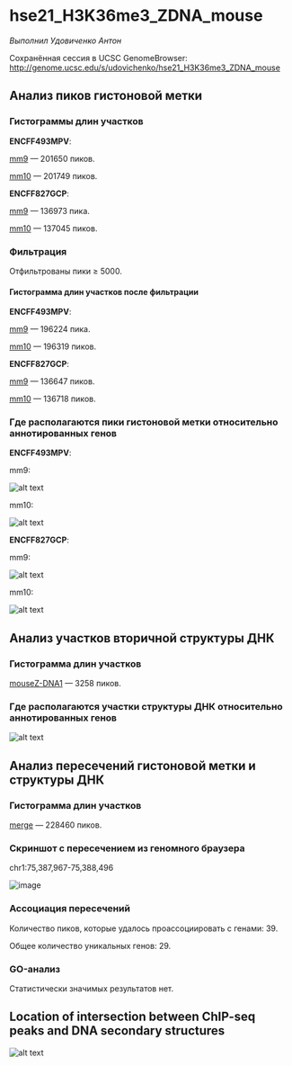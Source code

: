 # hse21_H3K36me3_ZDNA_mouse

*Выполнил Удовиченко Антон*

Сохранённая сессия в UCSC GenomeBrowser: http://genome.ucsc.edu/s/udovichenko/hse21_H3K36me3_ZDNA_mouse

## Анализ пиков гистоновой метки

### Гистограммы длин участков

**ENCFF493MPV**:

[mm9](https://github.com/AnthonyUdovichenko/hse21_H3K36me3_ZDNA_mouse/blob/main/images/len_hist.H3K36me3_CH12.LX.ENCFF493MPV.mm9.pdf) — 201650 пиков.

[mm10](https://github.com/AnthonyUdovichenko/hse21_H3K36me3_ZDNA_mouse/blob/main/images/len_hist.H3K36me3_CH12.LX.ENCFF493MPV.mm10.pdf) — 201749 пиков.

**ENCFF827GCP**:

[mm9](https://github.com/AnthonyUdovichenko/hse21_H3K36me3_ZDNA_mouse/blob/main/images/len_hist.H3K36me3_CH12.LX.ENCFF827GCP.mm9.pdf) — 136973 пика.

[mm10](https://github.com/AnthonyUdovichenko/hse21_H3K36me3_ZDNA_mouse/blob/main/images/len_hist.H3K36me3_CH12.LX.ENCFF827GCP.mm10.pdf) — 137045 пиков.

### Фильтрация

Отфильтрованы пики ≥ 5000.

#### Гистограмма длин участков после фильтрации

**ENCFF493MPV**:

[mm9](https://github.com/AnthonyUdovichenko/hse21_H3K36me3_ZDNA_mouse/blob/main/images/filter_peaks.H3K36me3_CH12.LX.ENCFF493MPV.mm9.filtered.hist.pdf) — 196224 пика.

[mm10](https://github.com/AnthonyUdovichenko/hse21_H3K36me3_ZDNA_mouse/blob/main/images/filter_peaks.H3K36me3_CH12.LX.ENCFF493MPV.mm10.filtered.hist.pdf) — 196319 пиков.

**ENCFF827GCP**:

[mm9](https://github.com/AnthonyUdovichenko/hse21_H3K36me3_ZDNA_mouse/blob/main/images/filter_peaks.H3K36me3_CH12.LX.ENCFF827GCP.mm9.filtered.hist.pdf) — 136647 пиков.

[mm10](https://github.com/AnthonyUdovichenko/hse21_H3K36me3_ZDNA_mouse/blob/main/images/filter_peaks.H3K36me3_CH12.LX.ENCFF827GCP.mm10.filtered.hist.pdf) — 136718 пиков.

### Где располагаются пики гистоновой метки относительно аннотированных генов

**ENCFF493MPV**:

mm9:

![alt text](https://github.com/AnthonyUdovichenko/hse21_H3K36me3_ZDNA_mouse/blob/main/images/chip_seeker.H3K36me3_CH12.LX.ENCFF493MPV.mm9.filtered.plotAnnoPie.png)

mm10:

![alt text](https://github.com/AnthonyUdovichenko/hse21_H3K36me3_ZDNA_mouse/blob/main/images/chip_seeker.H3K36me3_CH12.LX.ENCFF493MPV.mm10.filtered.plotAnnoPie.png)

**ENCFF827GCP**:

mm9:

![alt text](https://github.com/AnthonyUdovichenko/hse21_H3K36me3_ZDNA_mouse/blob/main/images/chip_seeker.H3K36me3_CH12.LX.ENCFF827GCP.mm9.filtered.plotAnnoPie.png)

mm10:

![alt text](https://github.com/AnthonyUdovichenko/hse21_H3K36me3_ZDNA_mouse/blob/main/images/chip_seeker.H3K36me3_CH12.LX.ENCFF827GCP.mm10.filtered.plotAnnoPie.png)

## Анализ участков вторичной структуры ДНК

### Гистограмма длин участков

[mouseZ-DNA1](https://github.com/AnthonyUdovichenko/hse21_H3K36me3_ZDNA_mouse/blob/main/images/len_hist.mouseZ-DNA1.pdf) — 3258 пиков.

### Где располагаются участки структуры ДНК относительно аннотированных генов

![alt text](https://github.com/AnthonyUdovichenko/hse21_H3K36me3_ZDNA_mouse/raw/main/images/chip_seeker.mouseZ-DNA1.plotAnnoPie.png)

## Анализ пересечений гистоновой метки и структуры ДНК

### Гистограмма длин участков

[merge](https://github.com/AnthonyUdovichenko/hse21_H3K36me3_ZDNA_mouse/blob/main/images/len_hist.H3K36me3_CH12.LX.merge.mm10.pdf) — 228460 пиков.

### Скриншот с пересечением из геномного браузера

chr1:75,387,967-75,388,496

![image](https://user-images.githubusercontent.com/35216132/121396607-377c4f80-c95c-11eb-9623-350133812902.png)

### Ассоциация пересечений

Количество пиков, которые удалось проассоциировать с генами: 39.

Общее количество уникальных генов: 29.

### GO-анализ

Статистически значимых результатов нет.

## Location of intersection between ChIP-seq peaks and DNA secondary structures
![alt text](https://raw.githubusercontent.com/AnthonyUdovichenko/hse21_H3K36me3_ZDNA_mouse/main/images/chip_seeker.H3K36me3_CH12.LX.intersect_with_mouseZ-DNA1.plotAnnoPie.png)
